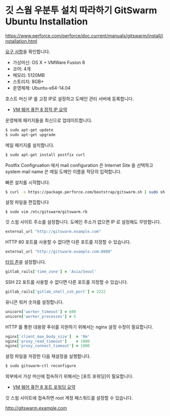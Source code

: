 # 깃 스웜 우분투 설치 따라하기 GitSwarm Ubuntu Installation

<https://www.perforce.com/perforce/doc.current/manuals/gitswarm/install/installation.html>

[요구 사항](helix_gitswarm_requirements_digest)을 확인합니다.

* 가상머신: OS X + VMWare Fusion 8
* 코어: 4개
* 메모리: 5120MB
* 스토리지: 8GB+
* 운영체제: Ubuntu-x64-14.04

호스트 머신 IP 를 고정 IP로 설정하고 도메인 관리 서버에 등록합니다.

* [VM 웨어 퓨전 8 정적 IP 요약](vmware_fusion_8_static_ip_digest)

운영체제 패키지들을 최신으로 업데이트합니다.

```bash
$ sudo apt-get update
$ sudo apt-get upgrade
```

메일 패키지를 설치합니다.

```bash
$ sudo apt-get install postfix curl
```

Postfix Configruation 에서 mail configuration 은 Internet Site 을 선택하고 system mail name 은 메일 도메인 이름을 적당히 입력합니다.

빠른 설치를 시작합니다.

```bash
$ curl -s https://package.perforce.com/bootstrap/gitswarm.sh | sudo sh -
```

설정 파일을 편집합니다

```
$ sudo vim /etc/gitswarm/gitswarm.rb
```

깃 스웜 사이트 주소를 설정합니다. 도메인 주소가 없으면 IP 로 설정해도 무방합니다.

```ruby
external_url "http://gitswarm.example.com"
```

HTTP 80 포트를 사용할 수 없다면 다른 포트를 지정할 수 있습니다.

```ruby
external_url "http://gitswarm.example.com:8888"
```

[타임 존](https://en.wikipedia.org/wiki/List_of_tz_database_time_zones)을 설정합니다. 

```ruby
gitlab_rails['time_zone'] = 'Asia/Seoul'
```

SSH 22 포트를 사용할 수 없다면 다른 포트를 지정할 수 있습니다.

```ruby
gitlab_rails['gitlab_shell_ssh_port'] = 2222
```

유니콘 워커 숫자를 설정합니다.

```ruby
unicorn['worker_timeout'] = 600
unicorn['worker_processes'] = 5
```

HTTP 를 통한 대용량 푸쉬를 지원하기 위해서는 nginx 설정 수정이 필요합니다.

```ruby
nginx['client_max_body_size']  = '0m'
nginx['proxy_read_timeout']    = 1000
nginx['proxy_connect_timeout'] = 1000
```

설정 파일을 저장한 다음 재설정을 실행합니다.

```bash
$ sudo gitswarm-ctl reconfigure
```

외부에서 가상 머신에 접속하기 위해서는 [포트 포워딩]이 필요합니다.

* [VM 웨어 퓨전 8 포트 포워딩 요약](vmware_fusion_8_port_forwarding_digest)

깃 스웜 사이트에 접속하면 root 계정 패스워드를 설정할 수 있습니다.

<http://gitswarm.example.com>
